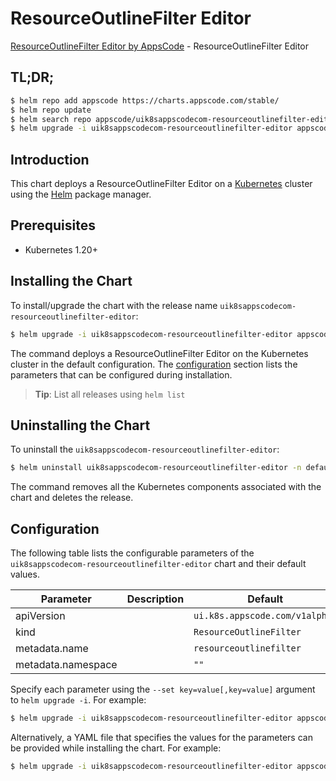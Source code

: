 # ResourceOutlineFilter Editor

[ResourceOutlineFilter Editor by AppsCode](https://appscode.com) - ResourceOutlineFilter Editor

## TL;DR;

```bash
$ helm repo add appscode https://charts.appscode.com/stable/
$ helm repo update
$ helm search repo appscode/uik8sappscodecom-resourceoutlinefilter-editor --version=v0.21.0
$ helm upgrade -i uik8sappscodecom-resourceoutlinefilter-editor appscode/uik8sappscodecom-resourceoutlinefilter-editor -n default --create-namespace --version=v0.21.0
```

## Introduction

This chart deploys a ResourceOutlineFilter Editor on a [Kubernetes](http://kubernetes.io) cluster using the [Helm](https://helm.sh) package manager.

## Prerequisites

- Kubernetes 1.20+

## Installing the Chart

To install/upgrade the chart with the release name `uik8sappscodecom-resourceoutlinefilter-editor`:

```bash
$ helm upgrade -i uik8sappscodecom-resourceoutlinefilter-editor appscode/uik8sappscodecom-resourceoutlinefilter-editor -n default --create-namespace --version=v0.21.0
```

The command deploys a ResourceOutlineFilter Editor on the Kubernetes cluster in the default configuration. The [configuration](#configuration) section lists the parameters that can be configured during installation.

> **Tip**: List all releases using `helm list`

## Uninstalling the Chart

To uninstall the `uik8sappscodecom-resourceoutlinefilter-editor`:

```bash
$ helm uninstall uik8sappscodecom-resourceoutlinefilter-editor -n default
```

The command removes all the Kubernetes components associated with the chart and deletes the release.

## Configuration

The following table lists the configurable parameters of the `uik8sappscodecom-resourceoutlinefilter-editor` chart and their default values.

|     Parameter      | Description |                  Default                  |
|--------------------|-------------|-------------------------------------------|
| apiVersion         |             | <code>ui.k8s.appscode.com/v1alpha1</code> |
| kind               |             | <code>ResourceOutlineFilter</code>        |
| metadata.name      |             | <code>resourceoutlinefilter</code>        |
| metadata.namespace |             | <code>""</code>                           |


Specify each parameter using the `--set key=value[,key=value]` argument to `helm upgrade -i`. For example:

```bash
$ helm upgrade -i uik8sappscodecom-resourceoutlinefilter-editor appscode/uik8sappscodecom-resourceoutlinefilter-editor -n default --create-namespace --version=v0.21.0 --set apiVersion=ui.k8s.appscode.com/v1alpha1
```

Alternatively, a YAML file that specifies the values for the parameters can be provided while
installing the chart. For example:

```bash
$ helm upgrade -i uik8sappscodecom-resourceoutlinefilter-editor appscode/uik8sappscodecom-resourceoutlinefilter-editor -n default --create-namespace --version=v0.21.0 --values values.yaml
```
